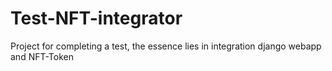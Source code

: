 # Test-NFT-integrator
Project for completing a test, the essence lies in integration django webapp and NFT-Token 
